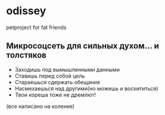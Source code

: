# odissey
petproject for fat friends

## Микросоцсеть для сильных духом... и толстяков
* Заходишь под вымышленными данными
* Ставишь перед собой цель
* Стараешься сдержать обещание 
* Насмехаешься над другими(но можешь и восхититься)
* Твои кореша тоже не дремлют!

(все написано на коленке)
